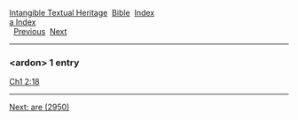 [Intangible Textual Heritage](../../index)  [Bible](../index) 
[Index](index)   
[a Index](_a_)  
  [Previous](c00682)  [Next](c00684) 

------------------------------------------------------------------------

### &lt;ardon&gt; 1 entry

[Ch1 2:18](../kjv/ch1002.htm#018)  

------------------------------------------------------------------------

[Next: are (2950)](c00684)
